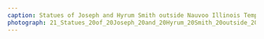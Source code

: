 ```yaml
---
caption: Statues of Joseph and Hyrum Smith outside Nauvoo Illinois Temple, 2019
photograph: 21_Statues_20of_20Joseph_20and_20Hyrum_20Smith_20outside_20Nauvoo_20Illinois_20Temple_2C_202019.jpg
---
```

